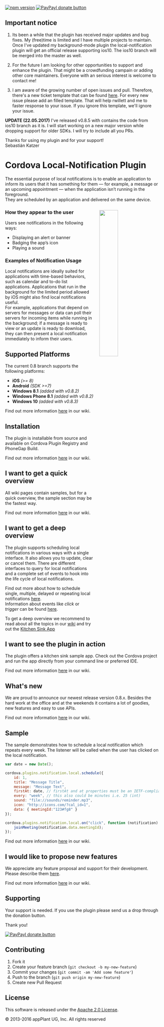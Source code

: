
[![npm version](https://badge.fury.io/js/de.appplant.cordova.plugin.local-notification.svg)](http://badge.fury.io/js/de.appplant.cordova.plugin.local-notification)
[![PayPayl donate button](https://img.shields.io/badge/paypal-donate-yellow.svg)](https://www.paypal.com/cgi-bin/webscr?cmd=_s-xclick&hosted_button_id=L3HKQCD9UA35A "Donate once-off to this project using Paypal")

## Important notice
1. Its been a while that the plugin has received major updates and bug fixes. My (free)time is limited and I have multiple projects to maintain. Once I've updated my background-mode plugin the local-notification plugin will get an official release supporting ios10. The ios10 branch will be merged into the master as well.

2. For the future I am looking for other opportunities to support and enhance the plugin. That might be a crowdfunding campain or adding other core maintainers. Everyone with an serious interest is welcome to contact me!

3. I am aware of the growing number of open issues and pull. Therefore, there's a new ticket template that can be found [here][ticket_template]. For every new issue please add an filled template. That will help rwillett and me to faster response to your issue. If you ignore this template, we'll ignore your issue.

__UPDATE (22.05.2017)__ I've released v0.8.5 with contains the code from ios10 branch as it is. I will start working on a new major version while dropping support for older SDKs. I will try to include all you PRs.

Thanks for using my plugin and for your support!</br>
Sebastián Katzer

Cordova Local-Notification Plugin
=================================

The essential purpose of local notifications is to enable an application to inform its users that it has something for them — for example, a message or an upcoming appointment — when the application isn’t running in the foreground.<br>
They are scheduled by an application and delivered on the same device.

<img width="35%" align="right" hspace="19" vspace="12" src="https://raw.githubusercontent.com/katzer/cordova-plugin-local-notifications/example/images/android.png"></img>

### How they appear to the user
Users see notifications in the following ways:
- Displaying an alert or banner
- Badging the app’s icon
- Playing a sound


### Examples of Notification Usage
Local notifications are ideally suited for applications with time-based behaviors, such as calendar and to-do list applications. Applications that run in the background for the limited period allowed by iOS might also find local notifications useful.<br>
For example, applications that depend on servers for messages or data can poll their servers for incoming items while running in the background; if a message is ready to view or an update is ready to download, they can then present a local notification immediately to inform their users.


## Supported Platforms
The current 0.8 branch supports the following platforms:
- __iOS__ _(>= 8)_<br>
- __Android__ _(SDK >=7)_
- __Windows 8.1__ _(added with v0.8.2)_
- __Windows Phone 8.1__ _(added with v0.8.2)_
- __Windows 10__ _(added with v0.8.3)_

Find out more information [here][wiki_platforms] in our wiki.


## Installation
The plugin is installable from source and available on Cordova Plugin Registry and PhoneGap Build.

Find out more information [here][wiki_installation] in our wiki.


## I want to get a quick overview
All wiki pages contain samples, but for a quick overview, the sample section may be the fastest way.

Find out more information [here][wiki_samples] in our wiki.


## I want to get a deep overview
The plugin supports scheduling local notifications in various ways with a single interface. It also allows you to update, clear or cancel them. There are different interfaces to query for local notifications and a complete set of events to hook into the life cycle of local notifications.

Find out more about how to schedule single, multiple, delayed or repeating local notifications [here][wiki_schedule].<br>
Information about events like _click_ or _trigger_ can be found [here][wiki_events].

To get a deep overview we recommend to read about all the topics in our [wiki][wiki] and try out the [Kitchen Sink App][wiki_kitchensink]


## I want to see the plugin in action
The plugin offers a kitchen sink sample app. Check out the Cordova project and run the app directly from your command line or preferred IDE.

Find out more information [here][wiki_kitchensink] in our wiki.


## What's new
We are proud to announce our newest release version 0.8.x. Besides the hard work at the office and at the weekends it contains a lot of goodies, new features and easy to use APIs.

Find out more information [here][wiki_changelog] in our wiki.


## Sample
The sample demonstrates how to schedule a local notification which repeats every week. The listener will be called when the user has clicked on the local notification.

```javascript
var date = new Date();

cordova.plugins.notification.local.schedule({
    id: 1,
    title: "Message Title",
    message: "Message Text",
    firstAt: date, // firstAt and at properties must be an IETF-compliant RFC 2822 timestamp
    every: "week", // this also could be minutes i.e. 25 (int)
    sound: "file://sounds/reminder.mp3",
    icon: "http://icons.com/?cal_id=1",
    data: { meetingId:"123#fg8" }
});

cordova.plugins.notification.local.on("click", function (notification) {
    joinMeeting(notification.data.meetingId);
});
```

Find out more information [here][wiki_samples] in our wiki.


## I would like to propose new features
We appreciate any feature proposal and support for their development. Please describe them [here][feature_proposal_issue].

Find out more information [here][wiki_next] in our wiki.

## Supporting
Your support is needed. If you use the plugin please send us a drop through the donation button.

Thank you!

[![PayPayl donate button](https://img.shields.io/badge/paypal-donate-yellow.svg)](https://www.paypal.com/cgi-bin/webscr?cmd=_s-xclick&hosted_button_id=L3HKQCD9UA35A "Donate once-off to this project using Paypal")


## Contributing

1. Fork it
2. Create your feature branch (`git checkout -b my-new-feature`)
3. Commit your changes (`git commit -am 'Add some feature'`)
4. Push to the branch (`git push origin my-new-feature`)
5. Create new Pull Request


## License

This software is released under the [Apache 2.0 License][apache2_license].

© 2013-2016 appPlant UG, Inc. All rights reserved


[ticket_template]: https://github.com/katzer/cordova-plugin-local-notifications/issues/1188
[cordova]: https://cordova.apache.org
[wiki]: https://github.com/katzer/cordova-plugin-local-notifications/wiki
[wiki_platforms]: https://github.com/katzer/cordova-plugin-local-notifications/wiki/02.-Platforms
[wiki_installation]: https://github.com/katzer/cordova-plugin-local-notifications/wiki/03.-Installation
[wiki_kitchensink]: https://github.com/katzer/cordova-plugin-local-notifications/tree/example
[wiki_schedule]: https://github.com/katzer/cordova-plugin-local-notifications/wiki/04.-Scheduling
[wiki_events]: https://github.com/katzer/cordova-plugin-local-notifications/wiki/09.-Events
[wiki_samples]: https://github.com/katzer/cordova-plugin-local-notifications/wiki/11.-Samples
[wiki_changelog]: https://github.com/katzer/cordova-plugin-local-notifications/wiki/Upgrade-Guide
[wiki_next]: https://github.com/katzer/cordova-plugin-local-notifications/wiki/Feature-Requests
[feature_proposal_issue]: https://github.com/katzer/cordova-plugin-local-notifications/issues/451
[apache2_license]: http://opensource.org/licenses/Apache-2.0
